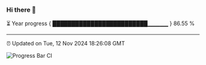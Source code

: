 ### Hi there 👋

⏳ Year progress { █████████████████████████▁▁▁▁▁ } 86.55 %

---

⏰ Updated on Tue, 12 Nov 2024 18:26:08 GMT

![Progress Bar CI](https://github.com/liununu/liununu/workflows/Progress%20Bar%20CI/badge.svg)
